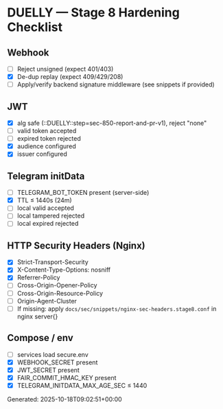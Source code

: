 # DUELLY — Stage 8 Hardening Checklist

## Webhook
- [ ] Reject unsigned (expect 401/403)
- [x] De-dup replay (expect 409/429/208)
- [ ] Apply/verify backend signature middleware (see snippets if provided)

## JWT
- [x] alg safe (::DUELLY::step=sec-850-report-and-pr-v1), reject "none"
- [ ] valid token accepted
- [ ] expired token rejected
- [x] audience configured
- [x] issuer configured

## Telegram initData
- [ ] TELEGRAM_BOT_TOKEN present (server-side)
- [x] TTL ≤ 1440s (24m)
- [ ] local valid accepted
- [ ] local tampered rejected
- [ ] local expired rejected

## HTTP Security Headers (Nginx)
- [x] Strict-Transport-Security
- [x] X-Content-Type-Options: nosniff
- [x] Referrer-Policy
- [ ] Cross-Origin-Opener-Policy
- [ ] Cross-Origin-Resource-Policy
- [ ] Origin-Agent-Cluster
- [ ] If missing: apply `docs/sec/snippets/nginx-sec-headers.stage8.conf` in nginx server{}

## Compose / env
- [ ] services load secure.env
- [x] WEBHOOK_SECRET present
- [x] JWT_SECRET present
- [x] FAIR_COMMIT_HMAC_KEY present
- [x] TELEGRAM_INITDATA_MAX_AGE_SEC ≤ 1440

Generated: 2025-10-18T09:02:51+00:00
